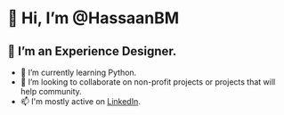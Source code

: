 # 👋 Hi, I’m @HassaanBM
## 👀 I’m an Experience Designer.

- 🌱 I’m currently learning Python.
- 💞️ I’m looking to collaborate on non-profit projects or projects that will help community.
- 📫 I'm mostly active on [LinkedIn](https://www.linkedin.com/in/hassaanbinmasham/).

<!---
HassaanBM/HassaanBM is a ✨ special ✨ repository because its `README.md` (this file) appears on your GitHub profile.
You can click the Preview link to take a look at your changes.
--->
